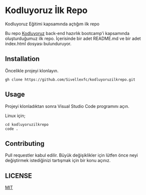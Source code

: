 # Kodluyoruz İlk Repo
Kodluyoruz Eğitimi kapsamında açtığım ilk repo

Bu repo [Kodluyoruz](https://app.patika.dev/paths) back-end hazırlık bootcamp'i kapsamında oluşturduğumuz ilk repo. İçerisinde bir adet README.md ve bir adet index.html dosyası bulunduruyor.

## Installation

Öncelikle projeyi klonlayın.

```
gh clone https://github.com/Sivellexfc/kodluyoruzilkrepo.git
```

## Usage

Projeyi klonladıktan sonra Visual Studio Code programını açın.

Linux için;

```
cd kodluyoruzilkrepo
code .
```

## Contributing

Pull requestler kabul edilir. Büyük değişiklikler için lütfen önce neyi değiştirmek istediğinizi tartışmak için bir konu açınız.

## LICENSE 

[MIT](https://choosealicense.com/licenses/mit/)

